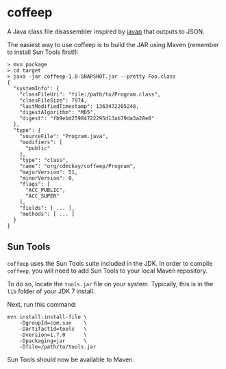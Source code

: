 # coffeep

A Java class file disassembler inspired by [javap](http://docs.oracle.com/javase/7/docs/technotes/tools/windows/javap.html)
that outputs to JSON.

The easiest way to use coffeep is to build the JAR using Maven (remember to install Sun Tools first!):

```
> mvn package
> cd target
> java -jar coffeep-1.0-SNAPSHOT.jar --pretty Foo.class
{
  "systemInfo": {
    "classFileUri": "file:/path/to/Program.class",
    "classFileSize": 7974,
    "lastModifiedTimestamp": 1363472205248,
    "digestAlgorithm": "MD5",
    "digest": "fb9ebd25984722295d13ab79da3a28e8"
  },
  "type": {
    "sourceFile": "Program.java",
    "modifiers": [
      "public"
    ],
    "type": "class",
    "name": "org/cdmckay/coffeep/Program",
    "majorVersion": 51,
    "minorVersion": 0,
    "flags": [
      "ACC_PUBLIC",
      "ACC_SUPER"
    ],
    "fields": [ ... ],
    "methods": [ ... ]
  }
}
```

## Sun Tools

`coffeep` uses the Sun Tools suite included in the JDK. In order to compile `coffeep`, you will need to add Sun Tools
to your local Maven repository.

To do so, locate the `tools.jar` file on your system. Typically, this is in the `lib` folder of your JDK 7 install.

Next, run this command:

```
mvn install:install-file \
    -DgroupId=com.sun    \
    -DartifactId=tools   \
    -Dversion=1.7.0      \
    -Dpackaging=jar      \
    -Dfile=/path/to/tools.jar
```

Sun Tools should now be available to Maven.
